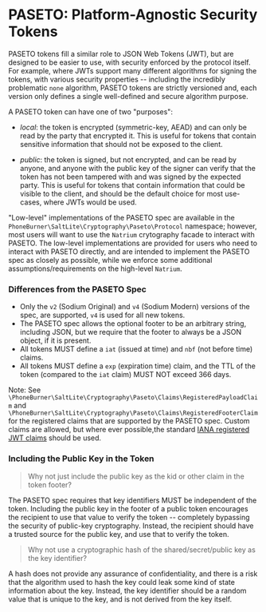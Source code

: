 # PASETO: Platform-Agnostic Security Tokens

PASETO tokens fill a similar role to JSON Web Tokens (JWT), but are designed to
be easier to use, with security enforced by the protocol itself. For example, where
JWTs support many different algorithms for signing the tokens, with various security
properties -- including the incredibly problematic `none` algorithm, PASETO tokens
are strictly versioned and, each version only defines a single well-defined and
secure algorithm purpose.

A PASETO token can have one of two "purposes":

- _local_: the token is encrypted (symmetric-key, AEAD) and can only be read by
  the party that encrypted it. This is useful for tokens that contain sensitive
  information that should not be exposed to the client.

- _public_: the token is signed, but not encrypted, and can be read by anyone, and
  anyone with the public key of the signer can verify that the token has not been
  tampered with and was signed by the expected party. This is useful for tokens
  that contain information that could be visible to the client, and should be the
  default choice for most use-cases, where JWTs would be used.

"Low-level" implementations of the PASETO spec are available in the
`PhoneBurner\SaltLite\Cryptography\Paseto\Protocol` namespace; however,
most users will want to use the `Natrium` crytography facade to interact with PASETO.
The low-level implementations are provided for users who need to interact with PASETO
directly, and are intended to implement the PASETO spec as closely as possible, while
we enforce some additional assumptions/requirements on the high-level `Natrium`.

### Differences from the PASETO Spec

- Only the `v2` (Sodium Original) and `v4` (Sodium Modern) versions of the spec,
  are supported, `v4` is used for all new tokens.
- The PASETO spec allows the optional footer to be an arbitrary string, including
  JSON, but we require that the footer to always be a JSON object, if it is present.
- All tokens MUST define a `iat` (issued at time) and `nbf` (not before time) claims.
- All tokens MUST define a `exp` (expiration time) claim, and the TTL of the token
  (compared to the `iat` claim) MUST NOT exceed 366 days.

Note: See `\PhoneBurner\SaltLite\Cryptography\Paseto\Claims\RegisteredPayloadClaim`
and `\PhoneBurner\SaltLite\Cryptography\Paseto\Claims\RegisteredFooterClaim` for
the registered claims that are supported by the PASETO spec. Custom claims are
allowed, but where ever possible,the standard [IANA registered JWT claims](https://www.iana.org/assignments/jwt/jwt.xhtml#claims) should be used.

### Including the Public Key in the Token

> Why not just include the public key as the kid or other claim in the token footer?

The PASETO spec requires that key identifiers MUST be independent of the token.
Including the public key in the footer of a public token encourages the recipient
to use that value to verify the token -- completely bypassing the security of
public-key cryptography. Instead, the recipient should have a trusted source for
the public key, and use that to verify the token.

> Why not use a cryptographic hash of the shared/secret/public key as the key identifier?

A hash does not provide any assurance of confidentiality, and there is a risk that
the algorithm used to hash the key could leak some kind of state information about
the key. Instead, the key identifier should be a random value that is unique to the
key, and is not derived from the key itself.
